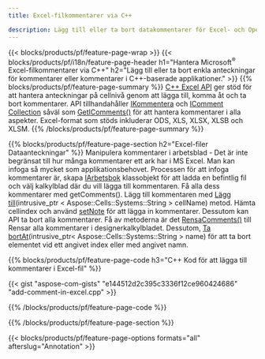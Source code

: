 ```yaml
---
title: Excel-filkommentarer via C++

description: Lägg till eller ta bort datakommentarer för Excel- och OpenOffice-kalkylblad med C++-biblioteket.
---
```

{{< blocks/products/pf/feature-page-wrap >}}
{{< blocks/products/pf/i18n/feature-page-header h1="Hantera Microsoft<sup>&reg;</sup> Excel-filkommentarer via C++" h2="Lägg till eller ta bort enkla anteckningar för kommentarer eller kommentarer i C++-baserade applikationer." >}}
{{% blocks/products/pf/feature-page-summary %}}
[C++ Excel API](/cells/cpp/) ger stöd för att hantera anteckningar på cellnivå genom att lägga till, komma åt och ta bort kommentarer. API tillhandahåller [IKommentera](https://reference.aspose.com/cells/cpp/class/aspose.cells.i_comment) och [IComment Collection](https://reference.aspose.com/cells/cpp/class/aspose.cells.i_comment_collection) såväl som [GetIComments()](https://reference.aspose.com/cells/cpp/class/aspose.cells.i_worksheet#ae7cce5f85b7b25a1e5c58df1b613ca5a) för att hantera kommentarer i alla aspekter. Excel-format som stöds inkluderar ODS, XLS, XLSX, XLSB och XLSM.
{{% /blocks/products/pf/feature-page-summary %}}

{{% blocks/products/pf/feature-page-section h2="Excel-filer Dataanteckningar" %}}
Manipulera kommentarer i arbetsblad - Det är inte begränsat till hur många kommentarer ett ark har i MS Excel. Man kan infoga så mycket som applikationsbehovet. Processen för att infoga kommentarer är, skapa [IArbetsbok](https://reference.aspose.com/cells/cpp/class/aspose.cells.i_workbook) klassobjekt för att ladda en befintlig fil och välj kalkylblad där du vill lägga till kommentaren. Få alla dess kommentarer med getComments(). Lägg till kommentaren med [Lägg till](https://reference.aspose.com/cells/cpp/class/aspose.cells.i_comment_collection#a3f014415e292fa15c6220e9727dad384)(intrusive_ptr < Aspose::Cells::Systems::String > cellName) metod. Hämta cellindex och använd [setNote](https://reference.aspose.com/cells/cpp/com.aspose.cells/comment#Note) för att lägga in kommentarer. Dessutom kan API ta bort alla kommentarer. Få av metoderna är det [RensaComments()](https://reference.aspose.com/cells/cpp/class/aspose.cells.i_worksheet#ad4e0ea291ae60fc1b5d815e520edc6c3) till Rensar alla kommentarer i designerkalkylbladet. Dessutom, [Ta bortAt](https://reference.aspose.com/cells/cpp/class/aspose.cells.i_worksheet_collection#addabcc7d7d76874694018fb3ba37b72c)(intrusive_ptr< Aspose::Cells::Systems::String > name) för att ta bort elementet vid ett angivet index eller med angivet namn.

{{% blocks/products/pf/feature-page-code h3="C++ Kod för att lägga till kommentarer i Excel-fil" %}}

{{< gist "aspose-com-gists" "e144512d2c395c3336f12ce960424686" "add-comment-in-excel.cpp" >}}

{{% /blocks/products/pf/feature-page-code %}}

{{% /blocks/products/pf/feature-page-section %}}

{{< blocks/products/pf/feature-page-options formats="all" afterslug="Annotation" >}}
